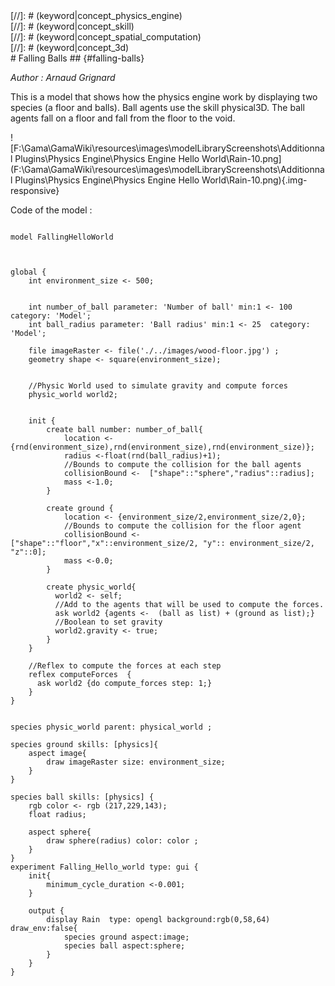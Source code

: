 [//]: # (keyword|skill_physics)
<div class='gama-keyword-style' id ='122_0_1162_skill-physics'></div>
[//]: # (keyword|concept_physics_engine)
<div class='gama-keyword-style' id ='122_1_1605_concept-physics-engine'></div>
[//]: # (keyword|concept_skill)
<div class='gama-keyword-style' id ='122_2_101_concept-skill'></div>
[//]: # (keyword|concept_spatial_computation)
<div class='gama-keyword-style' id ='122_3_103_concept-spatial-computation'></div>
[//]: # (keyword|concept_3d)
<div class='gama-keyword-style' id ='122_4_1_concept-3d'></div>
# Falling Balls ## {#falling-balls}


_Author : Arnaud Grignard_

This is a model that shows how the physics engine work by displaying two species (a floor and balls). Ball agents use the skill physical3D. The ball agents fall on a floor and fall from the floor to the void. 


![F:\Gama\GamaWiki\resources\images\modelLibraryScreenshots\Additionnal Plugins\Physics Engine\Physics Engine Hello World\Rain-10.png](F:\Gama\GamaWiki\resources\images\modelLibraryScreenshots\Additionnal Plugins\Physics Engine\Physics Engine Hello World\Rain-10.png){.img-responsive}

Code of the model : 

```

model FallingHelloWorld



global {
	int environment_size <- 500; 
 
	 
	int number_of_ball parameter: 'Number of ball' min:1 <- 100  category: 'Model'; 
	int ball_radius parameter: 'Ball radius' min:1 <- 25  category: 'Model'; 
	
	file imageRaster <- file('./../images/wood-floor.jpg') ;
	geometry shape <- square(environment_size);
	
	
	//Physic World used to simulate gravity and compute forces
	physic_world world2;
	
	
	init {
		create ball number: number_of_ball{
			location <-  {rnd(environment_size),rnd(environment_size),rnd(environment_size)};
            radius <-float(rnd(ball_radius)+1);
            //Bounds to compute the collision for the ball agents
			collisionBound <-  ["shape"::"sphere","radius"::radius];
			mass <-1.0;
		}
		
		create ground {
			location <- {environment_size/2,environment_size/2,0};
            //Bounds to compute the collision for the floor agent
			collisionBound <-  ["shape"::"floor","x"::environment_size/2, "y":: environment_size/2, "z"::0];
			mass <-0.0;
		}

		create physic_world{
		  world2 <- self;
		  //Add to the agents that will be used to compute the forces.
		  ask world2 {agents <-  (ball as list) + (ground as list);}
		  //Boolean to set gravity 	
		  world2.gravity <- true;
		}
	}
	
	//Reflex to compute the forces at each step
	reflex computeForces  {
	  ask world2 {do compute_forces step: 1;}
	} 			
} 


species physic_world parent: physical_world ;

species ground skills: [physics]{    	
	aspect image{
		draw imageRaster size: environment_size;
	}
}
 
species ball skills: [physics] {  
	rgb color <- rgb (217,229,143); 
	float radius;

	aspect sphere{
		draw sphere(radius) color: color ;
	}	
}
experiment Falling_Hello_world type: gui {
	init{
		minimum_cycle_duration <-0.001;
	}
	
	output {		
		display Rain  type: opengl background:rgb(0,58,64) draw_env:false{
			species ground aspect:image;
		    species ball aspect:sphere;			
		}
	}
}

```